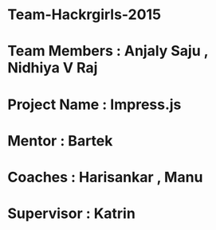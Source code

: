 # Team-Hackrgirls-2015
# Team Members : Anjaly Saju , Nidhiya V Raj
# Project Name : Impress.js
# Mentor       : Bartek
# Coaches      : Harisankar , Manu
# Supervisor   : Katrin




